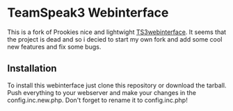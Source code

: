 TeamSpeak3 Webinterface
=======================

This is a fork of Prookies nice and lightwight [TS3webinterface](http://forum.teamspeak.com/showthread.php/48163-IN-DEV-Webinterface). 
It seems that the project is dead and so i decied to start my own fork and add some cool new features and fix some bugs. 

Installation
------------

To install this webinterface just clone this repository or download the tarball. Push everything to your webserver and make your changes in the config.inc.new.php. Don't forget to rename it to config.inc.php! 
